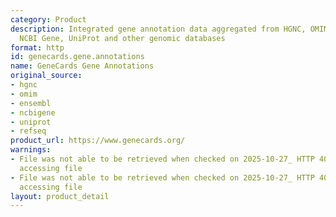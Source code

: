 ```yaml
---
category: Product
description: Integrated gene annotation data aggregated from HGNC, OMIM, Ensembl,
  NCBI Gene, UniProt and other genomic databases
format: http
id: genecards.gene.annotations
name: GeneCards Gene Annotations
original_source:
- hgnc
- omim
- ensembl
- ncbigene
- uniprot
- refseq
product_url: https://www.genecards.org/
warnings:
- File was not able to be retrieved when checked on 2025-10-27_ HTTP 403 error when
  accessing file
- File was not able to be retrieved when checked on 2025-10-27_ HTTP 403 error when
  accessing file
layout: product_detail
---
```


